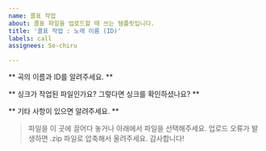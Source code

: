 ```yaml
---
name: 콜표 작업
about: 콜표 파일을 업로드할 때 쓰는 템플릿입니다.
title: '콜표 작업 : 노래 이름 (ID)'
labels: call
assignees: So-chiru

---
```


** 곡의 이름과 ID를 알려주세요. **

** 싱크가 작업된 파일인가요? 그렇다면 싱크를 확인하셨나요? **

** 기타 사항이 있으면 알려주세요. **

> 파일을 이 곳에 끌어다 놓거나 아래에서 파일을 선택해주세요. 업로드 오류가 발생하면 .zip 파일로 압축해서 올려주세요. 감사합니다!
